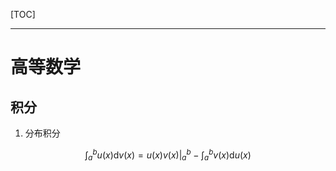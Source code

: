 [TOC]

---

# 高等数学

## 积分

1. 分布积分

$$
\int_{a}^{b}u(x)\mathrm{d}v(x)=u(x)v(x)|_{a}^{b}-\int_{a}^{b}v(x) \mathrm{d} u(x)
$$
